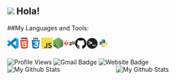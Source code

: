 

## <img width="26px" src="https://emoji.gg/assets/emoji/8702_mewtwo.png"> Hola!

##My Languages and Tools:

<img align="left" alt="Visual Studio Code" width="26px" src="https://raw.githubusercontent.com/github/explore/80688e429a7d4ef2fca1e82350fe8e3517d3494d/topics/visual-studio-code/visual-studio-code.png" />
<img align="left" alt="HTML5" width="26px" src="https://raw.githubusercontent.com/github/explore/80688e429a7d4ef2fca1e82350fe8e3517d3494d/topics/html/html.png" />
<img align="left" alt="CSS3" width="26px" src="https://raw.githubusercontent.com/github/explore/80688e429a7d4ef2fca1e82350fe8e3517d3494d/topics/css/css.png" />
<img align="left" alt="JavaScript" width="26px" src="https://raw.githubusercontent.com/github/explore/80688e429a7d4ef2fca1e82350fe8e3517d3494d/topics/javascript/javascript.png" />
<img align="left" alt="Node.js" width="26px" src="https://raw.githubusercontent.com/github/explore/80688e429a7d4ef2fca1e82350fe8e3517d3494d/topics/nodejs/nodejs.png" />
<img align="left" alt="Git" width="26px" src="https://raw.githubusercontent.com/github/explore/80688e429a7d4ef2fca1e82350fe8e3517d3494d/topics/git/git.png" />
<img align="left" alt="GitHub" width="26px" src="https://raw.githubusercontent.com/github/explore/78df643247d429f6cc873026c0622819ad797942/topics/github/github.png" />
<img align="left" alt="Terminal" width="26px" src="https://raw.githubusercontent.com/github/explore/80688e429a7d4ef2fca1e82350fe8e3517d3494d/topics/terminal/terminal.png" />
<img align="left" alt="Terminal" width="26px" src="https://raw.githubusercontent.com/github/explore/80688e429a7d4ef2fca1e82350fe8e3517d3494d/topics/python/python.png" />


<br /><br />

![Profile Views](https://komarev.com/ghpvc/?username=doomcow500&color=brightgreen)
![Gmail Badge](https://img.shields.io/badge/-doomcow500-c14438?style=flat&logo=Gmail&logoColor=white&link=mailto:doomcow500@gmail.com)
![Website Badge](https://img.shields.io/badge/-doomcow500.github.io-47CCCC?style=flat&logo=Google-Chrome&logoColor=white&link=https://doomcow500.github.io)
<img width="250px" align="left" src="https://github-readme-stats.vercel.app/api/top-langs/?username=doomcow500&layout=compact&theme=white" alt="My Github Stats">
<img width="250px" align="left" src="https://github-readme-stats.vercel.app/api?username=doomcow500&&show_icons=true&theme=white&count_private=true&include_all_commits=true" alt="My Github Stats">
</p>